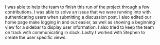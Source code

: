 I was able to help the team to finish this run of the project through a few contributions. I was able to solve an
issue that we were running into with authenticating users when submitting a discussion post. I also edited our home page
make logging in and out easier, as well as showing a beginning view for a sidebar to display user information. I also tried
to keep the team on track with communicating in slack. Lastly I worked with Stephen to create the user specific views.
